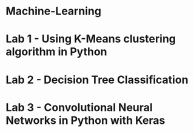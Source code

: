 # Machine-Learning
# Lab 1 - Using K-Means clustering algorithm in Python
# Lab 2 - Decision Tree Classification
# Lab 3 - Convolutional Neural Networks in Python with Keras
